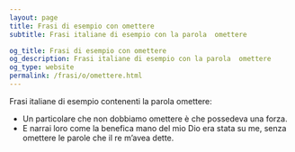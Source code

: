 ```yaml
---
layout: page
title: Frasi di esempio con omettere 
subtitle: Frasi italiane di esempio con la parola  omettere

og_title: Frasi di esempio con omettere 
og_description: Frasi italiane di esempio con la parola  omettere
og_type: website
permalink: /frasi/o/omettere.html
---
```


Frasi italiane di esempio contenenti la parola omettere:


- Un particolare che non dobbiamo omettere è che possedeva una forza.
- E narrai loro come la benefica mano del mio Dio era stata su me, senza omettere le parole che il re m’avea dette.
